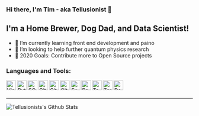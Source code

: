 ### Hi there, I'm Tim - aka Tellusionist 👋

## I'm a Home Brewer, Dog Dad, and Data Scientist!
- 🌱 I’m currently learning front end development and paino
- 🔬 I’m looking to help further quantum physics research
- 🥅 2020 Goals: Contribute more to Open Source projects

### Languages and Tools:

<img align="left" alt="Visual Studio Code" width="26px" src="https://img.icons8.com/fluent/48/000000/visual-studio-code-2019.png" />
<img align="left" alt="Python" width="26px" src="https://img.icons8.com/color/48/000000/python.png""/>
<img align="left" alt="SQL" width="26px" src="https://img.icons8.com/color/48/000000/microsoft-sql-server.png" />

<img align="left" alt="Git" width="26px" src="https://img.icons8.com/color/48/000000/git.png" />
<img align="left" alt="GitHub" width="26px" src="https://img.icons8.com/fluent/48/000000/github.png"" />
<img align="left" alt="GitLab" width="26px" src="https://img.icons8.com/color/48/000000/gitlab.png" />
<img align="left" alt="Excel" width="26px" src="https://img.icons8.com/color/48/000000/ms-excel.png" />
<img align="left" alt="PowerBI" width="26px" src="https://img.icons8.com/color/48/000000/power-bi.png" />
<img align="left" alt="Tableau" width="26px" src="https://img.icons8.com/color/48/000000/tableau-software.png" />
<img align="left" alt="Teradata" width="26px" src="https://img.icons8.com/color/48/000000/teradata.png" /> 
<img align="left" alt="Docker" width="26px" src="https://img.icons8.com/color/48/000000/docker.png"/>

<br />
<br />

---

<img align="left" alt="Tellusionists's Github Stats" src="https://github-readme-stats.codestackr.vercel.app/api?username=Tellusionist&show_icons=true&hide_border=true" />
